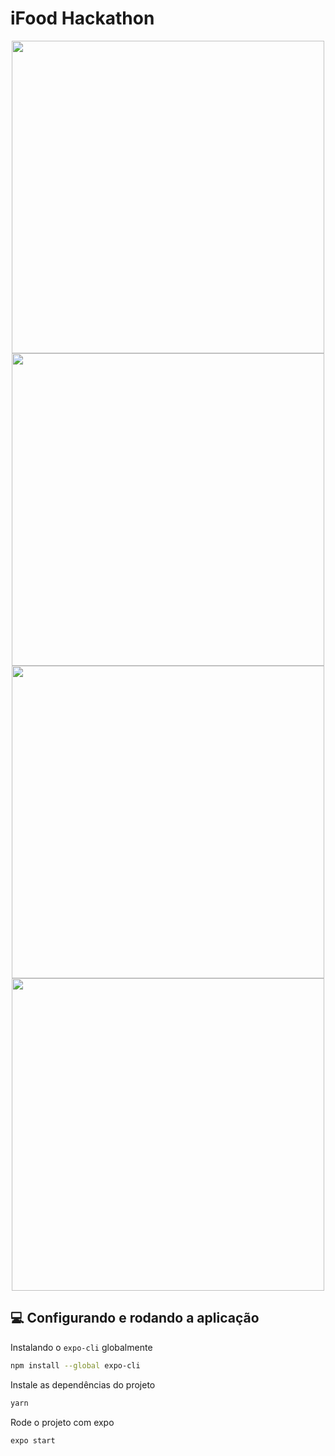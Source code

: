# iFood Hackathon

<p align="center">
<img src="https://user-images.githubusercontent.com/33927459/154848465-47126dde-8d2f-4414-9eeb-4e881ceb8090.png" height="500px">
  <img src="https://user-images.githubusercontent.com/33927459/154848622-1eea95e6-c25d-408e-b94a-48ca90646cfa.png" height="500px">
  <img src="https://user-images.githubusercontent.com/33927459/154848637-c0c2148b-af93-4d1d-bf4a-7da280cb90af.png" height="500px">
  <img src="https://user-images.githubusercontent.com/33927459/154848655-8bd3724c-8fbe-4bc3-bb8b-e49de735c974.png" height="500px">
<p/>

## 💻 Configurando e rodando a aplicação

Instalando o `expo-cli` globalmente

```sh
npm install --global expo-cli
```
Instale as dependências do projeto

```sh
yarn
```
Rode o projeto com expo

```sh
expo start
```
